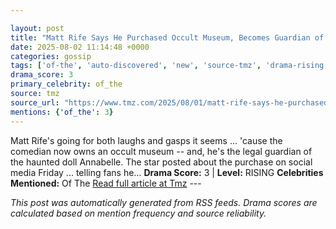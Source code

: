 ```yaml
---

layout: post
title: "Matt Rife Says He Purchased Occult Museum, Becomes Guardian of Haunted Annabelle Doll"
date: 2025-08-02 11:14:48 +0000
categories: gossip
tags: ['of-the', 'auto-discovered', 'new', 'source-tmz', 'drama-rising']
drama_score: 3
primary_celebrity: of_the
source: tmz
source_url: "https://www.tmz.com/2025/08/01/matt-rife-says-he-purchased-occult-museum/"
mentions: {'of_the': 3}
---
```


Matt Rife's going for both laughs and gasps it seems ... 'cause the comedian now owns an occult museum -- and, he's the legal guardian of the haunted doll Annabelle. The star posted about the purchase on social media Friday ... telling fans he… **Drama Score:** 3 | **Level:** RISING **Celebrities Mentioned:** Of The [Read full article at Tmz](https://www.tmz.com/2025/08/01/matt-rife-says-he-purchased-occult-museum/) --- 

*This post was automatically generated from RSS feeds. Drama scores are calculated based on mention frequency and source reliability.*